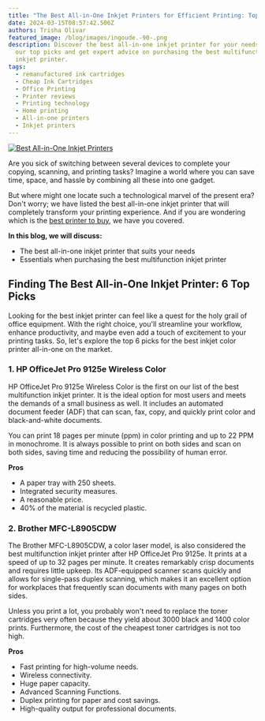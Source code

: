 ```yaml
---
title: "The Best All-in-One Inkjet Printers for Efficient Printing: Top 6 Picks"
date: 2024-03-15T08:57:42.506Z
authors: Trisha Olivar
featured_image: /blog/images/ingoude.-90-.png
description: Discover the best all-in-one inkjet printer for your needs! Explore
  our top picks and get expert advice on purchasing the best multifunction
  inkjet printer.
tags:
  - remanufactured ink cartridges
  - Cheap Ink Cartridges
  - Office Printing
  - Printer reviews
  - Printing technology
  - Home printing
  - All-in-one printers
  - Inkjet printers
---
```

[![Best All-in-One Inkjet Printers](/blog/images/ingoude.-90-.png "The Best All-in-One Inkjet Printers for Efficient Printing")](/blog/images/ingoude.-90-.png)

Are you sick of switching between several devices to complete your copying, scanning, and printing tasks? Imagine a world where you can save time, space, and hassle by combining all these into one gadget. 

But where might one locate such a technological marvel of the present era? Don't worry; we have listed the best all-in-one inkjet printer that will completely transform your printing experience. And if you are wondering which is the [best printer to buy](https://www.compandsave.com/the-best-printer-guide), we have you covered.

**In this blog, we will discuss:**

* The best all-in-one inkjet printer that suits your needs
* Essentials when purchasing the best multifunction inkjet printer

## Finding The Best All-in-One Inkjet Printer: 6 Top Picks 

Looking for the best inkjet printer can feel like a quest for the holy grail of office equipment. With the right choice, you'll streamline your workflow, enhance productivity, and maybe even add a touch of excitement to your printing tasks. So, let's explore the top 6 picks for the best inkjet color printer all-in-one on the market.

### 1. HP OfficeJet Pro 9125e Wireless Color

HP OfficeJet Pro 9125e Wireless Color is the first on our list of the best multifunction inkjet printer. It is the ideal option for most users and meets the demands of a small business as well. It includes an automated document feeder (ADF) that can scan, fax, copy, and quickly print color and black-and-white documents.

You can print 18 pages per minute (ppm) in color printing and up to 22 PPM in monochrome. It is always possible to print on both sides and scan on both sides, saving time and reducing the possibility of human error.

**Pros**

* A paper tray with 250 sheets.
* Integrated security measures.
* A reasonable price.
* 40% of the material is recycled plastic.

### 2. Brother MFC-L8905CDW

The Brother MFC-L8905CDW, a color laser model, is also considered the best multifunction inkjet printer after HP OfficeJet Pro 9125e. It prints at a speed of up to 32 pages per minute. It creates remarkably crisp documents and requires little upkeep. Its ADF-equipped scanner scans quickly and allows for single-pass duplex scanning, which makes it an excellent option for workplaces that frequently scan documents with many pages on both sides.

Unless you print a lot, you probably won't need to replace the toner cartridges very often because they yield about 3000 black and 1400 color prints. Furthermore, the cost of the cheapest toner cartridges is not too high. 

**Pros**

* Fast printing for high-volume needs.
* Wireless connectivity.
* Huge paper capacity.
* Advanced Scanning Functions.
* Duplex printing for paper and cost savings.
* High-quality output for professional documents.
